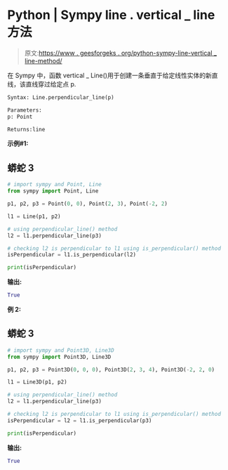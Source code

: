 # Python | Sympy line . vertical _ line 方法

> 原文:[https://www . geesforgeks . org/python-sympy-line-vertical _ line-method/](https://www.geeksforgeeks.org/python-sympy-line-perpendicular_line-method/)

在 Sympy 中，函数 vertical _ Line()用于创建一条垂直于给定线性实体的新直线，该直线穿过给定点 p.

```py
Syntax: Line.perpendicular_line(p)

Parameters:
p: Point

Returns:line 
```

**示例#1:**

## 蟒蛇 3

```py
# import sympy and Point, Line
from sympy import Point, Line

p1, p2, p3 = Point(0, 0), Point(2, 3), Point(-2, 2)

l1 = Line(p1, p2)

# using perpendicular_line() method
l2 = l1.perpendicular_line(p3)

# checking l2 is perpendicular to l1 using is_perpendicular() method
isPerpendicular = l1.is_perpendicular(l2)

print(isPerpendicular)
```

**输出:**

```py
True
```

**例 2:**

## 蟒蛇 3

```py
# import sympy and Point3D, Line3D
from sympy import Point3D, Line3D

p1, p2, p3 = Point3D(0, 0, 0), Point3D(2, 3, 4), Point3D(-2, 2, 0)

l1 = Line3D(p1, p2)

# using perpendicular_line() method
l2 = l1.perpendicular_line(p3)

# checking l2 is perpendicular to l1 using is_perpendicular() method
isPerpendicular = l2 = l1.is_perpendicular(p3)

print(isPerpendicular)
```

**输出:**

```py
True
```